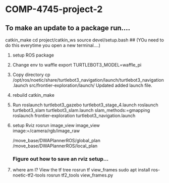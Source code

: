 # COMP-4745-project-2


## To make an update to a package run....
catkin_make
cd project/catkin_ws
source devel/setup.bash  ## (YOu need to do this everytime you open a new terminal....)

1) setup ROS package

2) Change env to waffle
    export TURTLEBOT3_MODEL=waffle_pi
3) Copy directory
    cp /opt/ros/noetic/share/turtlebot3_navigation/launch/turtlebot3_navigation.launch src/frontier-exploration/launch/
    Updated added launch file.

4) rebuild catkin_make

5) Run
    roslaunch turtlebot3_gazebo turtlebot3_stage_4.launch
    roslaunch turtlebot3_slam turtlebot3_slam.launch slam_methods:=gmapping
    roslaunch frontier-exploration turtlebot3_navigation.launch

6) setup Rviz
    rosrun image_view image_view image:=/camera/rgb/image_raw

    /move_base/DWAPlannerROS/global_plan
    /move_base/DWAPlannerROS/local_plan

    ### Figure out how to save an rviz setup...

 7) where am I?
    View the tf tree rosrun tf view_frames
    sudo apt install ros-noetic-tf2-tools
    rosrun tf2_tools view_frames.py
    







